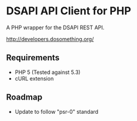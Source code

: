 

DSAPI API Client for PHP
=========

A PHP wrapper for the DSAPI REST API.

http://developers.dosomething.org/

Requirements
-
* PHP 5 (Tested against 5.3)
* cURL extension

Roadmap
-
* Update to follow "psr-0" standard